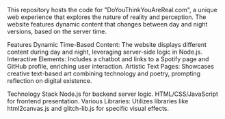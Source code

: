 
This repository hosts the code for "DoYouThinkYouAreReal.com", a unique web experience that explores the nature of reality and perception. 
The website features dynamic content that changes between day and night versions, based on the server time.


Features
Dynamic Time-Based Content: The website displays different content during day and night, leveraging server-side logic in Node.js.
Interactive Elements: Includes a chatbot and links to a Spotify page and GitHub profile, enriching user interaction.
Artistic Text Pages: Showcases creative text-based art combining technology and poetry, prompting reflection on digital existence.

Technology Stack
Node.js for backend server logic.
HTML/CSS/JavaScript for frontend presentation.
Various Libraries: Utilizes libraries like html2canvas.js and glitch-lib.js for specific visual effects.


